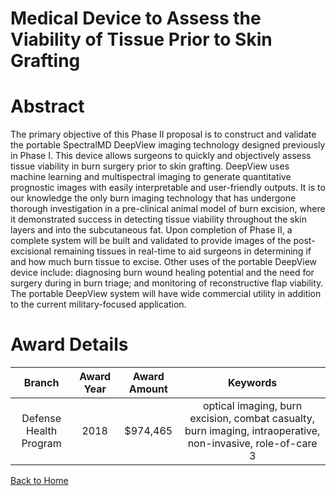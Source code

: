 
Medical Device to Assess the Viability of Tissue Prior to Skin Grafting
=======================================================================

# Abstract


The primary objective of this Phase II proposal is to construct and validate the portable SpectralMD DeepView imaging technology designed previously in Phase I. This device allows surgeons to quickly and objectively assess tissue viability in burn surgery prior to skin grafting. DeepView uses machine learning and multispectral imaging to generate quantitative prognostic images with easily interpretable and user-friendly outputs. It is to our knowledge the only burn imaging technology that has undergone thorough investigation in a pre-clinical animal model of burn excision, where it demonstrated success in detecting tissue viability throughout the skin layers and into the subcutaneous fat. Upon completion of Phase II, a complete system will be built and validated to provide images of the post-excisional remaining tissues in real-time to aid surgeons in determining if and how much burn tissue to excise. Other uses of the portable DeepView device include: diagnosing burn wound healing potential and the need for surgery during in burn triage; and monitoring of reconstructive flap viability. The portable DeepView system will have wide commercial utility in addition to the current military-focused application.  

# Award Details

|Branch|Award Year|Award Amount|Keywords|
| :---: | :---: | :---: | :---: |
|Defense Health Program|2018|$974,465|optical imaging, burn excision, combat casualty, burn imaging, intraoperative, non-invasive, role-of-care 3|
  
  


[Back to Home](https://github.com/chrischow/dod_sbir_awards#1820)